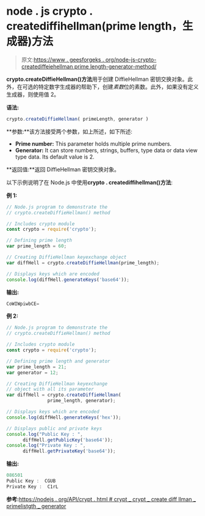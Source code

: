 # node . js crypto . creatediffihellman(prime length，生成器)方法

> 原文:[https://www . geesforgeks . org/node-js-crypto-creatediffeiehellman prime length-generator-method/](https://www.geeksforgeeks.org/node-js-crypto-creatediffiehellmanprimelength-generator-method/)

**crypto.createDiffieHellman()方法**用于创建 DiffieHellman 密钥交换对象。此外，在可选的特定数字生成器的帮助下，创建*素数*位的素数。此外，如果没有定义生成器，则使用值 2。

**语法:**

```js
crypto.createDiffieHellman( primeLength, generator )
```

**参数:**该方法接受两个参数，如上所述，如下所述:

*   **Prime number:** This parameter holds multiple prime numbers.
*   **Generator:** It can store numbers, strings, buffers, type data or data view type data. Its default value is 2.

**返回值:**返回 DiffieHellman 密钥交换对象。

以下示例说明了在 Node.js 中使用**crypto . creatediffihellman()方法**:

**例 1:**

```js
// Node.js program to demonstrate the     
// crypto.createDiffieHellman() method

// Includes crypto module
const crypto = require('crypto');

// Defining prime length
var prime_length = 60;

// Creating DiffieHellman keyexchange object
var diffHell = crypto.createDiffieHellman(prime_length);

// Displays keys which are encoded
console.log(diffHell.generateKeys('base64'));
```

**输出:**

```js
CoWIWpiwbCE=

```

**例 2:**

```js
// Node.js program to demonstrate the     
// crypto.createDiffieHellman() method

// Includes crypto module
const crypto = require('crypto');

// Defining prime length and generator
var prime_length = 21;
var generator = 12;

// Creating DiffieHellman keyexchange
// object with all its parameter
var diffHell = crypto.createDiffieHellman(
               prime_length, generator);

// Displays keys which are encoded
console.log(diffHell.generateKeys('hex'));

// Displays public and private keys
console.log("Public Key : ",
      diffHell.getPublicKey('base64'));
console.log("Private Key : ",
      diffHell.getPrivateKey('base64'));
```

**输出:**

```js
086501
Public Key :  CGUB
Private Key :  C1rL

```

**参考:**[https://nodejs . org/API/crypt . html # crypt _ crypt _ create diff llman _ primelistgth _ generator](https://nodejs.org/api/crypto.html#crypto_crypto_creatediffiehellman_primelength_generator)